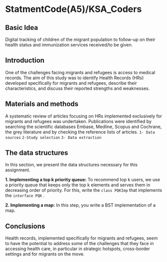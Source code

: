 # StatmentCode(A5)/KSA_Coders
## Basic Idea
Digital tracking of children of the migrant population to follow-up on their health status and immunization services received/to be given.

## Introduction 
One of the challenges facing migrants and refugees is access to medical records. 
The aim of this study was to identify Health Records (HRs) developed specifically for migrants and refugees, describe their characteristics, and discuss their reported strengths and weaknesses.

## Materials and methods
A systematic review of articles focusing on HRs implemented exclusively for migrants and refugees was undertaken. 
Publications were identified by searching the scientific databases Embase, Medline, Scopus and Cochrane, the grey literature and by checking the reference lists of articles.
`1- Data sources`
`2-Study selection`
`3- Data extraction`

## The data structures
In this section, we present the data structures necessary for this assignment.

**1. Implementing a top k priority queue:**
To recommend top k users, we use a priority queue that keeps only the top k elements and
serves them in decreasing order of priority. For this, write the `class PQKImp` that implements the
`interface PQK` .

**2. Implementing a map:**
In this step, you write a BST implementation of a map.

## Conclusions
Health records, implemented specifically for migrants and refugees, seem to have the potential to address some of the challenges that they face in accessing health care, in particular in strategic hotspots, cross-border settings and for migrants on the move.
